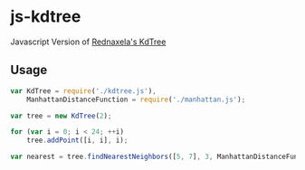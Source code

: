 # js-kdtree
Javascript Version of [Rednaxela's KdTree](https://bitbucket.org/rednaxela/knn-benchmark/src/de97871b1569/ags/utils/dataStructures/trees/thirdGenKD/?at=default)
## Usage
```javascript
var KdTree = require('./kdtree.js'),
    ManhattanDistanceFunction = require('./manhattan.js');

var tree = new KdTree(2);

for (var i = 0; i < 24; ++i)
    tree.addPoint([i, i], i);

var nearest = tree.findNearestNeighbors([5, 7], 3, ManhattanDistanceFunction);
```
